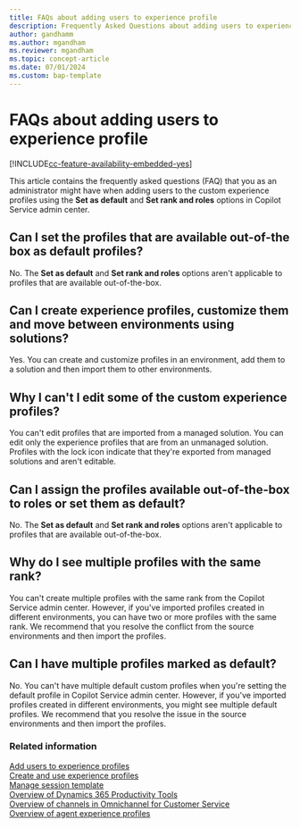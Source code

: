 ```yaml
---
title: FAQs about adding users to experience profile 
description: Frequently Asked Questions about adding users to experience profiles.
author: gandhamm 
ms.author: mgandham
ms.reviewer: mgandham
ms.topic: concept-article
ms.date: 07/01/2024
ms.custom: bap-template 
---
```


# FAQs about adding users to experience profile

[!INCLUDE[cc-feature-availability-embedded-yes](../../includes/cc-feature-availability-embedded-yes.md)]

This article contains the frequently asked questions (FAQ) that you as an administrator might have when adding users to the custom experience profiles using the **Set as default** and **Set rank and roles** options in Copilot Service admin center.

## Can I set the profiles that are available out-of-the box as default profiles?

No. The **Set as default** and **Set rank and roles** options aren't applicable to profiles that are available out-of-the-box.

## Can I create experience profiles, customize them and move between environments using solutions?
Yes. You can create and customize profiles in an environment, add them to a solution and then import them to other environments.

## Why I can't I edit some of the custom experience profiles?

You can't edit profiles that are imported from a managed solution. You can edit only the experience profiles that are from an unmanaged solution. Profiles with the lock icon indicate that they're exported from managed solutions and aren't editable.

## Can I assign the profiles available out-of-the-box to roles or set them as default?

No. The **Set as default** and **Set rank and roles** options aren't applicable to profiles that are available out-of-the-box.

## Why do I see multiple profiles with the same rank?

You can't create multiple profiles with the same rank from the Copilot Service admin center. However, if  you've imported profiles created in different environments, you can have two or more profiles with the same rank. We recommend that you resolve the conflict from the source environments and then import the profiles.

## Can I have multiple profiles marked as default?

No. You can't have multiple default custom profiles when you're setting the default profile in Copilot Service admin center.  However, if  you've imported profiles created in different environments, you might see multiple default profiles. We recommend that you resolve the issue in the source environments and then import the profiles.

### Related information

[ Add users to experience profiles](add-profile-default.md)<br>
[Create and use experience profiles](create-agent-experience-profile.md)<br>
[Manage session template](session-templates.md)  
[Overview of Dynamics 365 Productivity Tools](productivity-tools.md)  
[Overview of channels in Omnichannel for Customer Service](../use/channels.md)  
[Overview of agent experience profiles](overview.md) 
